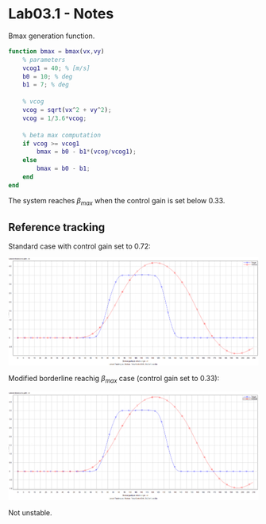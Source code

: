 # Lab03.1 - Notes

Bmax generation function.

```matlab
function bmax = bmax(vx,vy)
    % parameters
    vcog1 = 40; % [m/s]
    b0 = 10; % deg
    b1 = 7; % deg

    % vcog
    vcog = sqrt(vx^2 + vy^2);
    vcog = 1/3.6*vcog;
    
    % beta max computation
    if vcog >= vcog1
        bmax = b0 - b1*(vcog/vcog1);
    else
        bmax = b0 - b1;
    end
end
```

The system reaches $\beta_{max}$ when the control gain is set below 0.33.

## Reference tracking

Standard case with control gain set to 0.72:

![](./img/0.72_target_distance.png)

Modified borderline reachig $\beta_{max}$ case (control gain set to 0.33):

![](img/0.33_target_distance.png)

Not unstable.